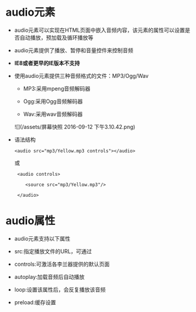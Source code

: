 # audio元素

- audio元素可以实现在HTML页面中嵌入音频内容，该元素的属性可以设置是否自动播放，预加载及循环播放等

- audio元素提供了播放、暂停和音量控件来控制音频

- **IE8或者更早的IE版本不支持<audio>元素**

- 使用audio元素提供三种音频格式的文件：MP3/Ogg/Wav

  - MP3:采用mpeng音频解码器

  - Ogg:采用Ogg音频解码器

  - Wav:采用wav音频解码器

  ![](/assets/屏幕快照 2016-09-12 下午3.10.42.png)

- 语法结构

      <audio src="mp3/Yellow.mp3 controls"></audio>

     或

       <audio controls> 

          <source src="mp3/Yellow.mp3"/>

       </audio>


# audio属性

- audio元素支持以下属性

 - src:指定播放文件的URL，可通过<source>

 - controls:可激活各李兰器提供的默认页面

 - autoplay:加载音频后自动播放

 - loop:设置该属性后，会反复播放该音频

 - preload:缓存设置

  
